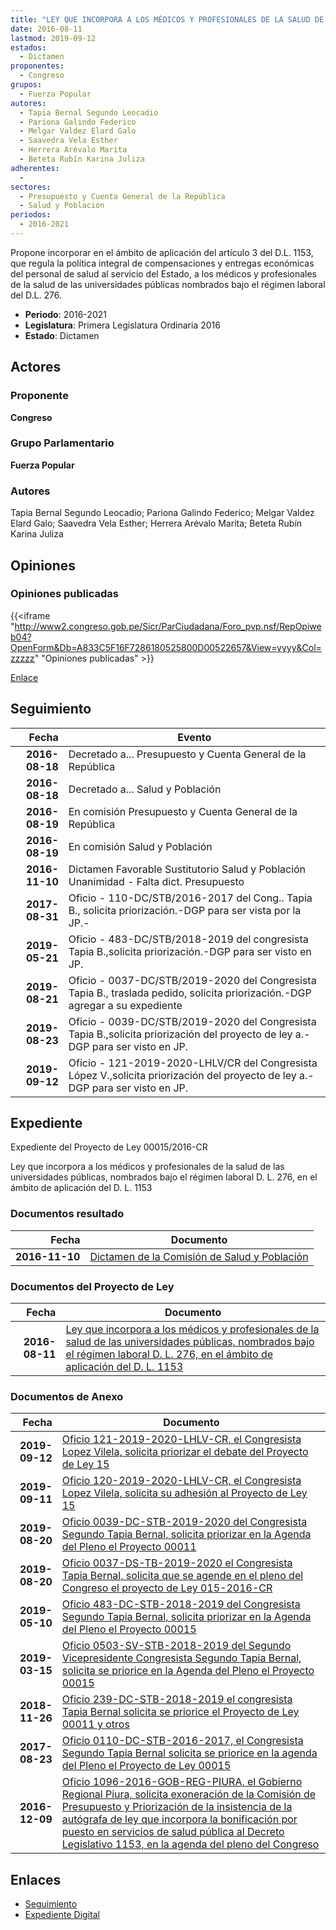 ```yaml
---
title: "LEY QUE INCORPORA A LOS MÉDICOS Y PROFESIONALES DE LA SALUD DE LAS UNIVERSIDADES PÚBLICAS NOMBRADOS BAJO EL RÉGIMEN LABORAL 276, EN EL ÁMBITO DE APLICACIÓN DEL D.L. 1153"
date: 2016-08-11
lastmod: 2019-09-12
estados: 
  - Dictamen
proponentes: 
  - Congreso
grupos: 
  - Fuerza Popular
autores: 
  - Tapia Bernal Segundo Leocadio
  - Pariona Galindo Federico
  - Melgar Valdez Elard Galo
  - Saavedra Vela Esther
  - Herrera Arévalo Marita
  - Beteta Rubín Karina Juliza
adherentes: 
  - 
sectores: 
  - Presupuesto y Cuenta General de la República
  - Salud y Población
periodos: 
  - 2016-2021
---
```


Propone incorporar en el ámbito de aplicación del artículo 3 del D.L. 1153, que regula la política integral de compensaciones y entregas económicas del personal de salud al servicio del Estado, a los médicos y profesionales de la salud de las universidades públicas nombrados bajo el régimen laboral del D.L. 276.

- **Periodo**: 2016-2021
- **Legislatura**: Primera Legislatura Ordinaria 2016
- **Estado**: Dictamen

## Actores

### Proponente

**Congreso**

### Grupo Parlamentario

**Fuerza Popular**

### Autores

Tapia Bernal Segundo Leocadio; Pariona Galindo Federico; Melgar Valdez Elard Galo; Saavedra Vela Esther; Herrera Arévalo Marita; Beteta Rubín Karina Juliza


## Opiniones

### Opiniones publicadas

{{<iframe "http://www2.congreso.gob.pe/Sicr/ParCiudadana/Foro_pvp.nsf/RepOpiweb04?OpenForm&Db=A833C5F16F7286180525800D00522657&View=yyyy&Col=zzzzz" "Opiniones publicadas" >}}

[Enlace](http://www2.congreso.gob.pe/Sicr/ParCiudadana/Foro_pvp.nsf/RepOpiweb04?OpenForm&Db=A833C5F16F7286180525800D00522657&View=yyyy&Col=zzzzz)

## Seguimiento

| Fecha | Evento |
|------:|--------|
| **2016-08-18** | Decretado a... Presupuesto y Cuenta General de la República|
| **2016-08-18** | Decretado a... Salud y Población|
| **2016-08-19** | En comisión Presupuesto y Cuenta General de la República|
| **2016-08-19** | En comisión Salud y Población|
| **2016-11-10** | Dictamen Favorable Sustitutorio Salud y Población Unanimidad - Falta dict. Presupuesto|
| **2017-08-31** | Oficio - 110-DC/STB/2016-2017 del Cong.. Tapia B., solicita priorización.-DGP para ser vista por la JP.-|
| **2019-05-21** | Oficio - 483-DC/STB/2018-2019 del congresista Tapia B.,solicita priorización.-DGP para ser visto en JP.|
| **2019-08-21** | Oficio - 0037-DC/STB/2019-2020 del Congresista Tapia B., traslada pedido, solicita priorización.-DGP agregar a su expediente|
| **2019-08-23** | Oficio - 0039-DC/STB/2019-2020 del Congresista Tapia B.,solicita priorización del proyecto de ley a.-DGP para ser visto en JP.|
| **2019-09-12** | Oficio - 121-2019-2020-LHLV/CR del Congresista López V.,solicita priorización del proyecto de ley a.-DGP para ser visto en JP.|


## Expediente

Expediente del Proyecto de Ley 00015/2016-CR

Ley que incorpora a los médicos y profesionales de la salud de las universidades públicas, nombrados bajo el régimen laboral D. L. 276, en el ámbito de aplicación del D. L. 1153


### Documentos resultado

| Fecha | Documento |
|------:|--------|
| **2016-11-10** | [Dictamen de la Comisión de Salud y Población](http://www.leyes.congreso.gob.pe/Documentos/2016_2021/Dictamenes/Proyectos_de_Ley/00015DC21MAY20161110.pdf) |

### Documentos del Proyecto de Ley

| Fecha | Documento |
|------:|--------|
| **2016-08-11** | [Ley que incorpora a los médicos y profesionales de la salud de las universidades públicas, nombrados bajo el régimen laboral D. L. 276, en el ámbito de aplicación del D. L. 1153](http://www.leyes.congreso.gob.pe/Documentos/2016_2021/Proyectos_de_Ley_y_de_Resoluciones_Legislativas/PL00015_20160811.pdf) |

### Documentos de Anexo

| Fecha | Documento |
|------:|--------|
| **2019-09-12** | [Oficio 121-2019-2020-LHLV-CR, el Congresista Lopez Vilela, solicita priorizar el debate del Proyecto de Ley 15](http://www.leyes.congreso.gob.pe/Documentos/2016_2021/Oficios/Congresistas/OFICIO-121-2019-2020-LHLV-CR.pdf) |
| **2019-09-11** | [Oficio 120-2019-2020-LHLV-CR, el Congresista Lopez Vilela, solicita su adhesión al Proyecto de Ley 15](http://www.leyes.congreso.gob.pe/Documentos/2016_2021/Adhesiones/Proyectos_de_Ley/OFICIO-120-2019-2020-LHLV-CR.pdf) |
| **2019-08-20** | [Oficio 0039-DC-STB-2019-2020 del Congresista Segundo Tapia Bernal, solicita priorizar en la Agenda del Pleno el Proyecto 00011](http://www.leyes.congreso.gob.pe/Documentos/2016_2021/Oficios/Congresistas/OFICIO-0039-DC-STB-2019-2020.pdf) |
| **2019-08-20** | [Oficio 0037-DS-TB-2019-2020 el Congresista Tapia Bernal, solicita que se agende en el pleno del Congreso el proyecto de Ley 015-2016-CR](http://www.leyes.congreso.gob.pe/Documentos/2016_2021/Oficios/Congresistas/OFICIO-0037-DC-STB-2019-2020.pdf) |
| **2019-05-10** | [Oficio 483-DC-STB-2018-2019 del Congresista Segundo Tapia Bernal, solicita priorizar en la Agenda del Pleno el Proyecto 00015](http://www.leyes.congreso.gob.pe/Documentos/2016_2021/Oficios/Congresistas/OFICIO-483-DC-STB-2018-2019.pdf) |
| **2019-03-15** | [Oficio 0503-SV-STB-2018-2019 del Segundo Vicepresidente Congresista Segundo Tapia Bernal, solicita se priorice en la Agenda del Pleno el Proyecto 00015](http://www.leyes.congreso.gob.pe/Documentos/2016_2021/Oficios/Congresistas/OFICIO-0503-SV-STB-2018-2019.pdf) |
| **2018-11-26** | [Oficio 239-DC-STB-2018-2019 el congresista Tapia Bernal solicita se priorice el Proyecto de Ley 00011 y otros](http://www.leyes.congreso.gob.pe/Documentos/2016_2021/Oficios/Congresistas/OFICIO-239-DC-STB-2018-2019.PDF) |
| **2017-08-23** | [Oficio 0110-DC-STB-2016-2017, el Congresista Segundo Tapia Bernal solicita se priorice en la agenda del Pleno el Proyecto de Ley 00015](http://www.leyes.congreso.gob.pe/Documentos/2016_2021/Oficios/Congresistas/OFICIO-0110-DC-STB-2016-2017.pdf) |
| **2016-12-09** | [Oficio 1096-2016-GOB-REG-PIURA, el Gobierno Regional Piura, solicita exoneración de la Comisión de Presupuesto y Priorización de la insistencia de la autógrafa de ley que incorpora la bonificación por puesto en servicios de salud pública al Decreto Legislativo 1153, en la agenda del pleno del Congreso](http://www.leyes.congreso.gob.pe/Documentos/2016_2021/Oficios/Otras_Instituciones/OFICIO-1096-2016-GOB-REG-PIURA.PDF) |

## Enlaces 

- [Seguimiento](http://www2.congreso.gob.pehttp://www2.congreso.gob.pe/Sicr/TraDocEstProc/CLProLey2016.nsf/f7fff46988ca05b1052578e100829cc7/413ff3bda43bfa290525800d00074aa4?OpenDocument)
- [Expediente Digital](http://www2.congreso.gob.pehttp://www2.congreso.gob.pe/Sicr/TraDocEstProc/CLProLey2016.nsf/f7fff46988ca05b1052578e100829cc7/413ff3bda43bfa290525800d00074aa4?OpenDocument&Click=05257FB7005EB655.eb71d0cf91d8294e05256cdf006b5706/$Body/0.1C6C)
